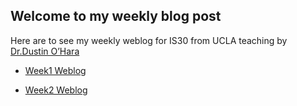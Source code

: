 ## Welcome to my weekly blog post 

Here are to see my weekly weblog for IS30 from UCLA teaching by [Dr.Dustin O’Hara](http://www.dustinohara.com/)

* [Week1 Weblog](Weblog_Week1.md)

- [Week2 Weblog](Webblog_Week2.md)

